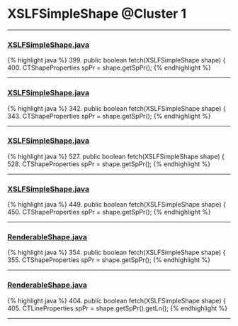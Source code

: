 # XSLFSimpleShape @Cluster 1

***

### [XSLFSimpleShape.java](https://searchcode.com/codesearch/view/97406763/)
{% highlight java %}
399. public boolean fetch(XSLFSimpleShape shape) {
400.     CTShapeProperties spPr = shape.getSpPr();
{% endhighlight %}

***

### [XSLFSimpleShape.java](https://searchcode.com/codesearch/view/97406763/)
{% highlight java %}
342. public boolean fetch(XSLFSimpleShape shape) {
343.     CTShapeProperties spPr = shape.getSpPr();
{% endhighlight %}

***

### [XSLFSimpleShape.java](https://searchcode.com/codesearch/view/97406763/)
{% highlight java %}
527. public boolean fetch(XSLFSimpleShape shape) {
528.     CTShapeProperties spPr = shape.getSpPr();
{% endhighlight %}

***

### [XSLFSimpleShape.java](https://searchcode.com/codesearch/view/97406763/)
{% highlight java %}
449. public boolean fetch(XSLFSimpleShape shape) {
450.     CTShapeProperties spPr = shape.getSpPr();
{% endhighlight %}

***

### [RenderableShape.java](https://searchcode.com/codesearch/view/97406799/)
{% highlight java %}
354. public boolean fetch(XSLFSimpleShape shape) {
355.     CTShapeProperties spPr = shape.getSpPr();
{% endhighlight %}

***

### [RenderableShape.java](https://searchcode.com/codesearch/view/97406799/)
{% highlight java %}
404. public boolean fetch(XSLFSimpleShape shape) {
405.     CTLineProperties spPr = shape.getSpPr().getLn();
{% endhighlight %}

***

